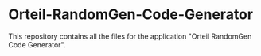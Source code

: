 # Orteil-RandomGen-Code-Generator
This repository contains all the files for the application "Orteil RandomGen Code Generator".
